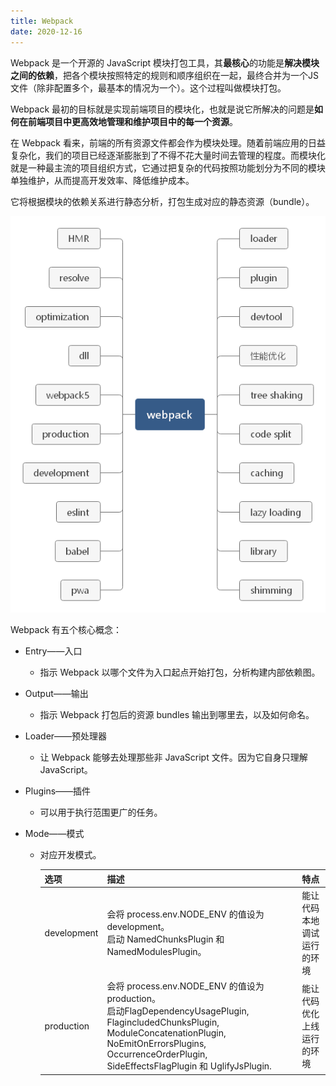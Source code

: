 ```yaml
---
title: Webpack
date: 2020-12-16
---
```


Webpack 是一个开源的 JavaScript 模块打包工具，其**最核心**的功能是**解决模块之间的依赖**，把各个模块按照特定的规则和顺序组织在一起，最终合并为一个JS文件（除非配置多个，最基本的情况为一个）。这个过程叫做模块打包。

Webpack 最初的目标就是实现前端项目的模块化，也就是说它所解决的问题是**如何在前端项目中更高效地管理和维护项目中的每一个资源**。

在 Webpack 看来，前端的所有资源文件都会作为模块处理。随着前端应用的日益复杂化，我们的项目已经逐渐膨胀到了不得不花大量时间去管理的程度。而模块化就是一种最主流的项目组织方式，它通过把复杂的代码按照功能划分为不同的模块单独维护，从而提高开发效率、降低维护成本。

它将根据模块的依赖关系进行静态分析，打包生成对应的静态资源（bundle）。

<img src="./imgs/webpack.png" />

Webpack 有五个核心概念：

- Entry——入口

  - 指示 Webpack 以哪个文件为入口起点开始打包，分析构建内部依赖图。

- Output——输出

  - 指示 Webpack 打包后的资源 bundles 输出到哪里去，以及如何命名。

- Loader——预处理器

  - 让 Webpack 能够去处理那些非 JavaScript 文件。因为它自身只理解JavaScript。

- Plugins——插件

  - 可以用于执行范围更广的任务。

- Mode——模式

  - 对应开发模式。

    | 选项        | 描述                                                         | 特点                       |
    | ----------- | ------------------------------------------------------------ | -------------------------- |
    | development | 会将 process.env.NODE_ENV 的值设为 development。<br />启动 NamedChunksPlugin 和 NamedModulesPlugin。 | 能让代码本地调试运行的环境 |
    | production  | 会将 process.env.NODE_ENV 的值设为production。<br />启动FlagDependencyUsagePlugin, FlagincludedChunksPlugin, ModuleConcatenationPlugin, NoEmitOnErrorsPlugins, OccurrenceOrderPlugin, SideEffectsFlagPlugin 和 UglifyJsPlugin. | 能让代码优化上线运行的环境 |

    